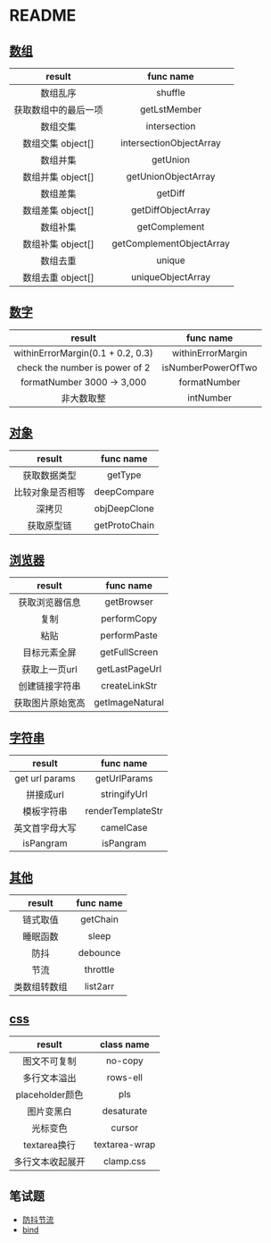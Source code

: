 # README

## [数组](./src/arr/index.js)
|        result        |        func name         |
| :------------------: | :----------------------: |
|       数组乱序       |         shuffle          |
| 获取数组中的最后一项 |       getLstMember       |
|       数组交集       |       intersection       |
|  数组交集 object[]   | intersectionObjectArray  |
|       数组并集       |         getUnion         |
|  数组并集 object[]   |   getUnionObjectArray    |
|       数组差集       |         getDiff          |
|  数组差集 object[]   |    getDiffObjectArray    |
|       数组补集       |      getComplement       |
|  数组补集 object[]   | getComplementObjectArray |
|       数组去重       |          unique          |
|  数组去重 object[]   |    uniqueObjectArray     |

## [数字](./src/num/index.js)
|              result               |     func name      |
| :-------------------------------: | :----------------: |
| withinErrorMargin(0.1 + 0.2, 0.3) | withinErrorMargin  |
|  check the number is power of 2   | isNumberPowerOfTwo |
|    formatNumber 3000 -> 3,000     |    formatNumber    |
|            非大数取整             |     intNumber      |


## [对象](./src/obj/index.js)
|      result      |   func name   |
| :--------------: | :-----------: |
|   获取数据类型   |    getType    |
| 比较对象是否相等 |  deepCompare  |
|      深拷贝      | objDeepClone  |
|    获取原型链    | getProtoChain |

## [浏览器](./src/browser/index.js)
|      result      |    func name    |
| :--------------: | :-------------: |
|  获取浏览器信息  |   getBrowser    |
|       复制       |   performCopy   |
|       粘贴       |  performPaste   |
|   目标元素全屏   |  getFullScreen  |
|  获取上一页url   | getLastPageUrl  |
|  创建链接字符串  |  createLinkStr  |
| 获取图片原始宽高 | getImageNatural |


## [字符串](./src/str/index.js)
|     result     |     func name     |
| :------------: | :---------------: |
| get url params |   getUrlParams    |
|   拼接成url    |   stringifyUrl    |
|   模板字符串   | renderTemplateStr |
| 英文首字母大写 |     camelCase     |
|   isPangram    |     isPangram     |

## [其他](./src/other/index.js)
|    result    | func name |
| :----------: | :-------: |
|   链式取值   | getChain  |
|   睡眠函数   |   sleep   |
|     防抖     | debounce  |
|     节流     | throttle  |
| 类数组转数组 | list2arr  |

## [css](./util.css)
|      result      |  class name   |
| :--------------: | :-----------: |
|   图文不可复制   |    no-copy    |
|   多行文本溢出   |   rows-ell    |
| placeholder颜色  |      pls      |
|    图片变黑白    |  desaturate   |
|     光标变色     |    cursor     |
|   textarea换行   | textarea-wrap |
| 多行文本收起展开 |   clamp.css   |

## 笔试题
- [防抖节流](./src/interview-code/throttle&debounce)
- [bind](./src/interview-code/myBind)